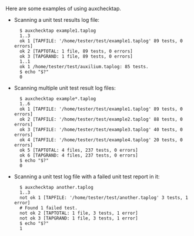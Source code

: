Here are some examples of using auxchecktap.

* Scanning a unit test results log file:

        $ auxchecktap example1.taplog
        1..3
        ok 1 [TAPFILE: '/home/tester/test/example1.taplog' 89 tests, 0 errors]
        ok 2 [TAPTOTAL: 1 file, 89 tests, 0 errors]
        ok 3 [TAPGRAND: 1 file, 89 tests, 0 errors]
        1..1
        ok 1 /home/tester/test/auxilium.taplog: 85 tests.
        $ echo "$?"
        0

* Scanning multiple unit test result log files:

        $ auxchecktap example*.taplog
        1..6
        ok 1 [TAPFILE: '/home/tester/test/example1.taplog' 89 tests, 0 errors]
        ok 2 [TAPFILE: '/home/tester/test/example2.taplog' 88 tests, 0 errors]
        ok 3 [TAPFILE: '/home/tester/test/example3.taplog' 40 tests, 0 errors]
        ok 4 [TAPFILE: '/home/tester/test/example4.taplog' 20 tests, 0 errors]
        ok 5 [TAPTOTAL: 4 files, 237 tests, 0 errors]
        ok 6 [TAPGRAND: 4 files, 237 tests, 0 errors]
        $ echo "$?"
        0

* Scanning a unit test log file with a failed unit test report in it:

        $ auxchecktap another.taplog
        1..3
        not ok 1 [TAPFILE: '/home/tester/test/another.taplog' 3 tests, 1 error]
        # Found 1 failed test.
        not ok 2 [TAPTOTAL: 1 file, 3 tests, 1 error]
        not ok 3 [TAPGRAND: 1 file, 3 tests, 1 error]
        $ echo "$?"
        1
